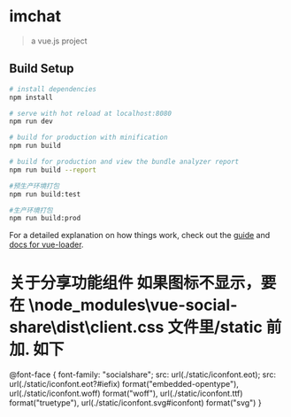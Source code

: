 # imchat

> a vue.js project

## Build Setup

```bash
# install dependencies
npm install

# serve with hot reload at localhost:8080
npm run dev

# build for production with minification
npm run build

# build for production and view the bundle analyzer report
npm run build --report

#预生产环境打包
npm run build:test

#生产环境打包
npm run build:prod

```

For a detailed explanation on how things work, check out the [guide](http://vuejs-templates.github.io/webpack/) and [docs for vue-loader](http://vuejs.github.io/vue-loader).

# 关于分享功能组件 如果图标不显示，要在 \node_modules\vue-social-share\dist\client.css 文件里/static 前加. 如下

@font-face {
font-family: "socialshare";
src: url(./static/iconfont.eot);
src: url(./static/iconfont.eot?#iefix) format("embedded-opentype"), url(./static/iconfont.woff) format("woff"), url(./static/iconfont.ttf) format("truetype"), url(./static/iconfont.svg#iconfont) format("svg")
}
